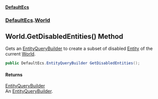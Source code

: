 #### [DefaultEcs](./index.md 'index')
### [DefaultEcs](./DefaultEcs.md 'DefaultEcs').[World](./DefaultEcs-World.md 'DefaultEcs.World')
## World.GetDisabledEntities() Method
Gets an [EntityQueryBuilder](./DefaultEcs-EntityQueryBuilder.md 'DefaultEcs.EntityQueryBuilder') to create a subset of disabled [Entity](./DefaultEcs-Entity.md 'DefaultEcs.Entity') of the current [World](./DefaultEcs-World.md 'DefaultEcs.World').  
```csharp
public DefaultEcs.EntityQueryBuilder GetDisabledEntities();
```
#### Returns
[EntityQueryBuilder](./DefaultEcs-EntityQueryBuilder.md 'DefaultEcs.EntityQueryBuilder')  
An [EntityQueryBuilder](./DefaultEcs-EntityQueryBuilder.md 'DefaultEcs.EntityQueryBuilder').  
